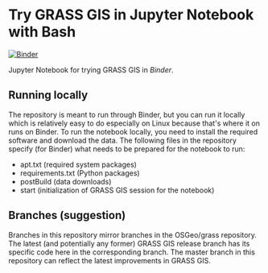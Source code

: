 # Try GRASS GIS in Jupyter Notebook with Bash

[![Binder](https://mybinder.org/badge_logo.svg)](https://mybinder.org/v2/gh/waynechao128/try-grass-in-jupyter-with-bash/master?filepath=notebook.ipynb)

Jupyter Notebook for trying GRASS GIS in *Binder*.

## Running locally

The repository is meant to run through Binder,
but you can run it locally which is relatively easy to do
especially on Linux because that's where it on runs on Binder.
To run the notebook locally, you need to install the required software
and download the data. The following files in the repository specify
(for Binder) what needs to be prepared for the notebook to run:

* apt.txt (required system packages)
* requirements.txt (Python packages)
* postBuild (data downloads)
* start (initialization of GRASS GIS session for the notebook)

## Branches (suggestion)

Branches in this repository mirror branches in the OSGeo/grass
repository. The latest (and potentially any former) GRASS GIS release
branch has its specific code here in the corresponding branch.
The master branch in this repository can reflect the latest improvements
in GRASS GIS.
